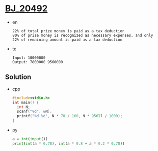 # [BJ_20492](https://acmicpc.net/problem/20492)

* en

  ```en
  22% of total prize money is paid as a tax deduction
  80% of prize money is recognized as necessary expenses, and only 22% of remaining amount is paid as a tax deduction
  ```

* tc

  ```tc
  Input: 10000000
  Output: 7800000 9560000
  ```

## Solution

* cpp

  ```cpp
  #include<stdio.h>
  int main() {
    int N;
    scanf("%d", &N);
    printf("%d %d", N * 78 / 100, N * 956ll / 1000);
  }
  ```

* py

  ```py
  a = int(input())
  print(int(a * 0.78), int(a * 0.8 + a * 0.2 * 0.78))
  ```
